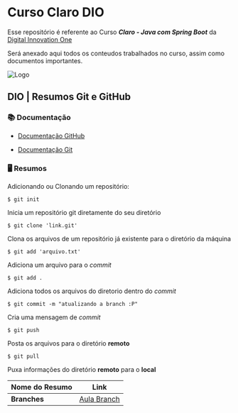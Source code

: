 # Curso Claro DIO
Esse repositório é referente ao Curso **_Claro - Java com Spring Boot_** da [Digital Innovation One](https://web.dio.me/home)

Será anexado aqui todos os conteudos trabalhados no curso, assim como documentos importantes.

![Logo](https://assets.dio.me/9_6ebA0LkSX4vE7gkPhzrgvZ87TUsJIHG_IH1BHEr9g/f:webp/h:120/q:80/L3RyYWNrcy9jOTBlNzk3OS1iODA3LTQ5NDEtODk1YS04ZDg1NTY0YjE0MmUucG5n)

## DIO | Resumos Git e GitHub

### 📚 Documentação 
 - [Documentação GitHub](https://docs.github.com/pt/get-started/writing-on-github/getting-started-with-writing-and-formatting-on-github/basic-writing-and-formatting-syntax)

- [Documentação Git](https://git-scm.com/book/pt-br/v2/Come%C3%A7ando-O-B%C3%A1sico-do-Git)

### 🖥 Resumos 

Adicionando ou Clonando um repositório:

```
$ git init

```
Inicia um repositório git diretamente do seu diretório

```
$ git clone 'link.git'

```
Clona os arquivos de um repositório já existente para o diretório da máquina

```
$ git add 'arquivo.txt'
```
Adiciona um arquivo para o _commit_

```
$ git add .
```
Adiciona todos os arquivos do diretorio dentro do _commit_

```
$ git commit -m "atualizando a branch :P"
```

Cria uma mensagem de _commit_

```
$ git push
```
Posta os arquivos para o diretório **remoto**

```
$ git pull
```
Puxa informações do diretório **remoto** para o **local**

|Nome do Resumo | Link |
|---------------|------|
| **Branches**|[Aula Branch](branch.md)|
